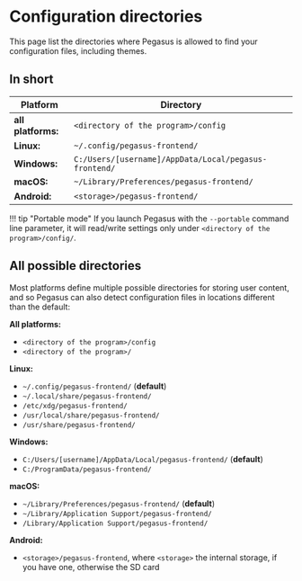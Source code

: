 # Configuration directories

This page list the directories where Pegasus is allowed to find your configuration files, including themes.

## In short

Platform | Directory
---------|----------
**all platforms:** | `<directory of the program>/config`
**Linux:** | `~/.config/pegasus-frontend/`
**Windows:** | `C:/Users/[username]/AppData/Local/pegasus-frontend/`
**macOS:** | `~/Library/Preferences/pegasus-frontend/`
**Android:** | `<storage>/pegasus-frontend/`

!!! tip "Portable mode"
    If you launch Pegasus with the `--portable` command line parameter, it will read/write settings only under `<directory of the program>/config/`.

## All possible directories

Most platforms define multiple possible directories for storing user content, and so Pegasus can also detect configuration files in locations different than the default:

**All platforms:**

- `<directory of the program>/config`
- `<directory of the program>/`

**Linux:**

- `~/.config/pegasus-frontend/` (**default**)
- `~/.local/share/pegasus-frontend/`
- `/etc/xdg/pegasus-frontend/`
- `/usr/local/share/pegasus-frontend/`
- `/usr/share/pegasus-frontend/`

**Windows:**

- `C:/Users/[username]/AppData/Local/pegasus-frontend/` (**default**)
- `C:/ProgramData/pegasus-frontend/`

**macOS:**

- `~/Library/Preferences/pegasus-frontend/` (**default**)
- `~/Library/Application Support/pegasus-frontend/`
- `/Library/Application Support/pegasus-frontend/`

**Android:**

- `<storage>/pegasus-frontend`, where `<storage>` the internal storage, if you have one, otherwise the SD card
